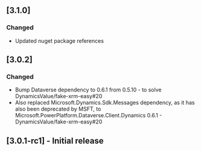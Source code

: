## [3.1.0]

### Changed

- Updated nuget package references

## [3.0.2]

### Changed 

- Bump Dataverse dependency to 0.6.1 from 0.5.10 - to solve DynamicsValue/fake-xrm-easy#20
- Also replaced Microsoft.Dynamics.Sdk.Messages dependency, as it has also been deprecated by MSFT, to Microsoft.PowerPlatform.Dataverse.Client.Dynamics 0.6.1 - DynamicsValue/fake-xrm-easy#20

## [3.0.1-rc1] - Initial release
